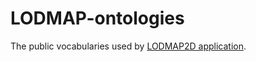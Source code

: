 LODMAP-ontologies
==================
The  public vocabularies used by [LODMAP2D application](https://github.com/linkeddatacenter/LODMAP2D).
